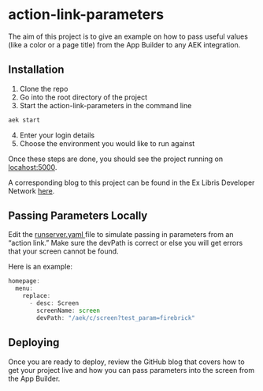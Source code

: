 # action-link-parameters

The aim of this project is to give an example on how to pass useful values (like a color or a page title) from the App Builder to any AEK integration.

## Installation
1. Clone the repo
2. Go into the root directory of the project
3. Start the action-link-parameters in the command line
```bash
aek start
```
4. Enter your login details
5. Choose the environment you would like to run against

Once these steps are done, you should see the project running on [locahost:5000](localhost:5000).

A corresponding blog to this project can be found in the Ex Libris Developer Network [here](https://github.com/ExLibrisGroup/campusm-aek/tree/master/action-link-parameters).

## Passing Parameters Locally
Edit the [runserver.yaml ](https://github.com/ExLibrisGroup/campusm-aek/tree/master/action-link-parameters/runserver.yaml) file to simulate passing in parameters from an “action link.” Make sure the devPath is correct or else you will get errors that your screen cannot be found.  

Here is an example:
```javascript
homepage:
  menu:
    replace:
      - desc: Screen
        screenName: screen
        devPath: "/aek/c/screen?test_param=firebrick"
```

## Deploying
Once you are ready to deploy, review the GitHub blog that covers how to get your project live and how you can pass parameters into the screen from the App Builder. 
